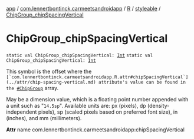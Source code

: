 [app](../../../index.md) / [com.lennertbontinck.carmeetsandroidapp](../../index.md) / [R](../index.md) / [styleable](index.md) / [ChipGroup_chipSpacingVertical](./-chip-group_chip-spacing-vertical.md)

# ChipGroup_chipSpacingVertical

`static val ChipGroup_chipSpacingVertical: `[`Int`](https://kotlinlang.org/api/latest/jvm/stdlib/kotlin/-int/index.html)
`static val ChipGroup_chipSpacingVertical: `[`Int`](https://kotlinlang.org/api/latest/jvm/stdlib/kotlin/-int/index.html)

This symbol is the offset where the ``[`com.lennertbontinck.carmeetsandroidapp.R.attr#chipSpacingVertical`](../attr/chip-spacing-vertical.md) attribute's value can be found in the ``[`#ChipGroup`](-chip-group.md) array.

May be a dimension value, which is a floating point number appended with a unit such as "`14.5sp`". Available units are: px (pixels), dp (density-independent pixels), sp (scaled pixels based on preferred font size), in (inches), and mm (millimeters).

**Attr**
name com.lennertbontinck.carmeetsandroidapp:chipSpacingVertical

